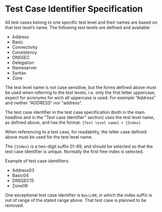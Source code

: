 # Test Case Identifier Specification

All test cases belong to one specific test level and their names are based on
that test level’s name. The following test levels are defined and available:

* Address
* Basic
* Connectivity
* Consistency
* DNSSEC
* Delegation
* Nameserver
* Syntax
* Zone

The test level name is not case sensitive, but the forms defined above
must be used when referring to the test levels, i.e. only the first letter
uppercase, expect for acronyms for wich all uppercase is used.
For exemple "Address" and neither "ADDRESS" nor "address".

The test case identifier in the test case specification (both in the main
headline and in the "Test case identifier" section) uses the test level name,
as defined above, and has the format: `{Test level name} + {Index}`

When referencing to a test case, for readability, the letter case defined
above must be used for the test level name.

The `{Index}` is a two-digit suffix 01-99, and should be selected so that the
test case identifier is unique. Normally the first free index is selected.

Example of test case identifiers:

* Address03
* Basic04
* DNSSEC15
* Zone06

One exceptional test case identifier is `Basic00`, in which the index
suffix is out of range of the stated range above. That test case is planned to
be removed.
